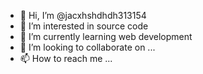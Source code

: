 - 👋 Hi, I’m @jacxhshdhdh313154
- 👀 I’m interested in source code 
- 🌱 I’m currently learning web development 
- 💞️ I’m looking to collaborate on ...
- 📫 How to reach me ...

<!---
jacxhshdhdh313154/jacxhshdhdh313154 is a ✨ special ✨ repository because its `README.md` (this file) appears on your GitHub profile.
You can click the Preview link to take a look at your changes.
--->
